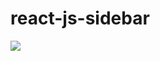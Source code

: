 # react-js-sidebar

![](https://user-images.githubusercontent.com/15958325/54878480-05609f00-4e71-11e9-8bf2-1ffbccd927cb.png)